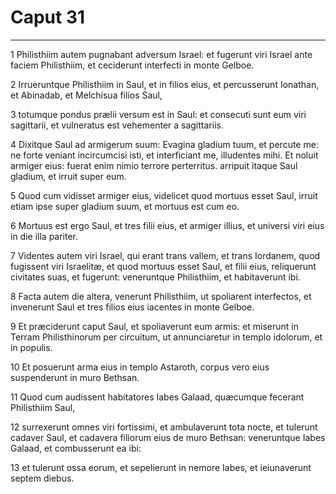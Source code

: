 # Caput 31

***

1 Philisthiim autem pugnabant adversum Israel: et fugerunt viri Israel ante faciem Philisthiim, et ceciderunt interfecti in monte Gelboe.

2 Irrueruntque Philisthiim in Saul, et in filios eius, et percusserunt Ionathan, et Abinadab, et Melchisua filios Saul,

3 totumque pondus prælii versum est in Saul: et consecuti sunt eum viri sagittarii, et vulneratus est vehementer a sagittariis.

4 Dixitque Saul ad armigerum suum: Evagina gladium tuum, et percute me: ne forte veniant incircumcisi isti, et interficiant me, illudentes mihi. Et noluit armiger eius: fuerat enim nimio terrore perterritus. arripuit itaque Saul gladium, et irruit super eum.

5 Quod cum vidisset armiger eius, videlicet quod mortuus esset Saul, irruit etiam ipse super gladium suum, et mortuus est cum eo.

6 Mortuus est ergo Saul, et tres filii eius, et armiger illius, et universi viri eius in die illa pariter.

7 Videntes autem viri Israel, qui erant trans vallem, et trans Iordanem, quod fugissent viri Israelitæ, et quod mortuus esset Saul, et filii eius, reliquerunt civitates suas, et fugerunt: veneruntque Philisthiim, et habitaverunt ibi.

8 Facta autem die altera, venerunt Philisthiim, ut spoliarent interfectos, et invenerunt Saul et tres filios eius iacentes in monte Gelboe.

9 Et præciderunt caput Saul, et spoliaverunt eum armis: et miserunt in Terram Philisthinorum per circuitum, ut annunciaretur in templo idolorum, et in populis.

10 Et posuerunt arma eius in templo Astaroth, corpus vero eius suspenderunt in muro Bethsan.

11 Quod cum audissent habitatores Iabes Galaad, quæcumque fecerant Philisthiim Saul,

12 surrexerunt omnes viri fortissimi, et ambulaverunt tota nocte, et tulerunt cadaver Saul, et cadavera filiorum eius de muro Bethsan: veneruntque Iabes Galaad, et combusserunt ea ibi:

13 et tulerunt ossa eorum, et sepelierunt in nemore Iabes, et ieiunaverunt septem diebus.

